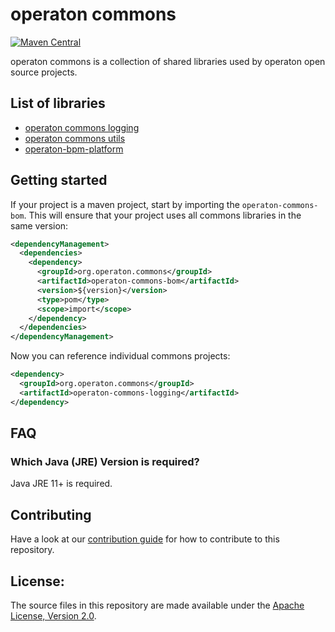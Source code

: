 # operaton commons

[![Maven Central](https://maven-badges.herokuapp.com/maven-central/org.operaton.commons/operaton-commons-bom/badge.svg)](https://maven-badges.herokuapp.com/maven-central/org.operaton.commons/operaton-commons-bom)


operaton commons is a collection of shared libraries used by operaton open source projects.

## List of libraries

* [operaton commons logging][logging]
* [operaton commons utils][utils]
* [operaton-bpm-platform][typed-values]


## Getting started

If your project is a maven project, start by importing the `operaton-commons-bom`.
This will ensure that your project uses all commons libraries in the same version:

```xml
<dependencyManagement>
  <dependencies>
    <dependency>
      <groupId>org.operaton.commons</groupId>
      <artifactId>operaton-commons-bom</artifactId>
      <version>${version}</version>
      <type>pom</type>
      <scope>import</scope>
    </dependency>
  </dependencies>
</dependencyManagement>
```

Now you can reference individual commons projects:

```xml
<dependency>
  <groupId>org.operaton.commons</groupId>
  <artifactId>operaton-commons-logging</artifactId>
</dependency>
```

## FAQ

### Which Java (JRE) Version is required?

Java JRE 11+ is required.

## Contributing

Have a look at our [contribution guide](https://github.com/operaton/operaton/blob/master/CONTRIBUTING.md) for how to contribute to this repository.


## License:

The source files in this repository are made available under the <a href="LICENSE">Apache License, Version 2.0</a>.

[logging]: logging/
[utils]: utils/
[typed-values]: typed-values/
